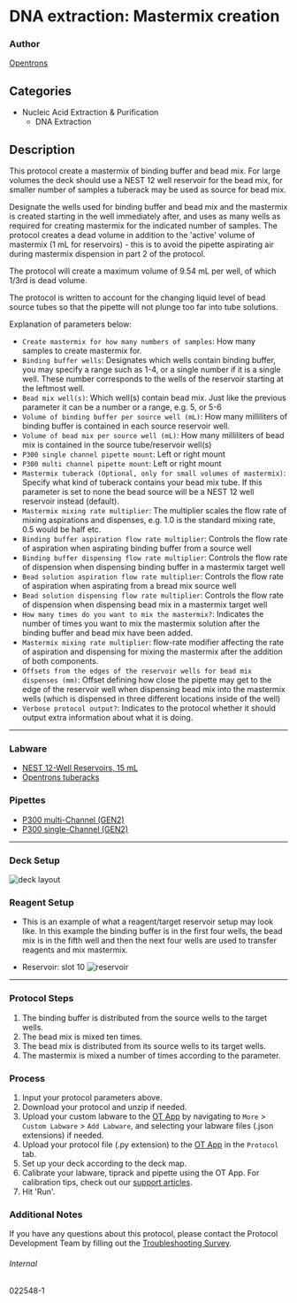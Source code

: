 # DNA extraction: Mastermix creation

### Author
[Opentrons](https://opentrons.com/)

## Categories
* Nucleic Acid Extraction & Purification
	* DNA Extraction

## Description
This protocol create a mastermix of binding buffer and bead mix. For large volumes the deck should use a NEST 12 well reservoir for the bead mix, for smaller number of samples a tuberack may be used as source for bead mix.

Designate the wells used for binding buffer and bead mix and the mastermix is created starting in the well immediately after, and uses as many wells as required for creating mastermix for the indicated number of samples. The protocol creates a dead volume in addition to the 'active' volume of mastermix (1 mL for reservoirs) - this is to avoid the pipette aspirating air during mastermix dispension in part 2 of the protocol.

The protocol will create a maximum volume of 9.54 mL per well, of which 1/3rd is dead volume.

The protocol is written to account for the changing liquid level of bead source tubes so that the pipette will not plunge too far into tube solutions.

Explanation of parameters below:
* `Create mastermix for how many numbers of samples`: How many samples to create mastermix for.
* `Binding buffer wells`: Designates which wells contain binding buffer, you may specify a range such as 1-4, or a single number if it is a single well. These number corresponds to the wells of the reservoir starting at the leftmost well.
* `Bead mix well(s)`: Which well(s) contain bead  mix. Just like the previous parameter it can be a number or a range, e.g. 5, or 5-6
* `Volume of binding buffer per source well (mL)`: How many milliliters of binding buffer is contained in each source reservoir well.
* `Volume of bead mix per source well (mL)`: How many milliliters of bead mix is contained in the source tube/reservoir well(s)
* `P300 single channel pipette mount`: Left or right mount
* `P300 multi channel pipette mount`: Left or right mount
* `Mastermix tuberack (Optional, only for small volumes of mastermix)`: Specify what kind of tuberack contains your bead mix tube. If this parameter is set to none the bead source will be a NEST 12 well reservoir instead (default).
* `Mastermix mixing rate multiplier`: The multiplier scales the flow rate of mixing aspirations and dispenses, e.g. 1.0 is the standard mixing rate, 0.5 would be half etc.
* `Binding buffer aspiration flow rate multiplier`: Controls the flow rate of aspiration when aspirating binding buffer from a source well
* `Binding buffer dispensing flow rate multiplier`: Controls the flow rate of dispension when dispensing binding buffer in a mastermix target well
* `Bead solution aspiration flow rate multiplier`: Controls the flow rate of aspiration when aspirating from a bread mix source well
* `Bead solution dispensing flow rate multiplier`: Controls the flow rate of dispension when dispensing bead mix in a mastermix target well
* `How many times do you want to mix the mastermix?`: Indicates the number of times you want to mix the mastermix solution after the binding buffer and bead mix have been added.
* `Mastermix mixing rate multiplier`: flow-rate modifier affecting the rate of aspiration and dispensing for mixing the mastermix after the addition of both components.
* `Offsets from the edges of the reservoir wells for bead mix dispenses (mm)`: Offset defining how close the pipette may get to the edge of the reservoir well when dispensing bead mix into the mastermix wells (which is dispensed in three different locations inside of the well)
* `Verbose protocol output?`: Indicates to the protocol whether it should output extra information about what it is doing.
---

### Labware
* [NEST 12-Well Reservoirs, 15 mL](https://shop.opentrons.com/nest-12-well-reservoirs-15-ml/)
* [Opentrons tuberacks](https://shop.opentrons.com/4-in-1-tube-rack-set/)

### Pipettes
* [P300 multi-Channel (GEN2)](https://shop.opentrons.com/8-channel-electronic-pipette/)
* [P300 single-Channel (GEN2)](https://shop.opentrons.com/single-channel-electronic-pipette-p20/)

---

### Deck Setup
![deck layout](https://opentrons-protocol-library-website.s3.amazonaws.com/custom-README-images/022548/1/deck.jpg)

### Reagent Setup
* This is an example of what a reagent/target reservoir setup may look like. In this example the binding buffer is in the first four wells, the bead mix is in the fifth well and then the next four wells are used to transfer reagents and mix mastermix.

* Reservoir: slot 10
![reservoir](https://opentrons-protocol-library-website.s3.amazonaws.com/custom-README-images/022548/1/resv.jpg)

---

### Protocol Steps
1. The binding buffer is distributed from the source wells to the target wells.
2. The bead mix is mixed ten times.
3. The bead mix is distributed from its source wells to its target wells.
4. The mastermix is mixed a number of times according to the parameter.

### Process
1. Input your protocol parameters above.
2. Download your protocol and unzip if needed.
3. Upload your custom labware to the [OT App](https://opentrons.com/ot-app) by navigating to `More` > `Custom Labware` > `Add Labware`, and selecting your labware files (.json extensions) if needed.
4. Upload your protocol file (.py extension) to the [OT App](https://opentrons.com/ot-app) in the `Protocol` tab.
5. Set up your deck according to the deck map.
6. Calibrate your labware, tiprack and pipette using the OT App. For calibration tips, check out our [support articles](https://support.opentrons.com/en/collections/1559720-guide-for-getting-started-with-the-ot-2).
7. Hit 'Run'.

### Additional Notes
If you have any questions about this protocol, please contact the Protocol Development Team by filling out the [Troubleshooting Survey](https://protocol-troubleshooting.paperform.co/).

###### Internal
022548-1
